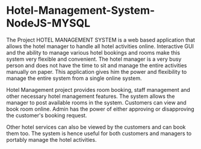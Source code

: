 # Hotel-Management-System-NodeJS-MYSQL

The Project HOTEL MANAGEMENT SYSTEM is a web based application that allows the hotel manager to handle all hotel activities online. Interactive GUI and the ability to manage various hotel bookings and rooms make this system very flexible and convenient. The hotel manager is a very busy person and does not have the time to sit and manage the entire activities manually on paper. This application gives him the power and flexibility to manage the entire system from a single online system.

Hotel Management project provides room booking, staff management and other necessary hotel management features. The system allows the manager to post available rooms in the system. Customers can view and book room online. Admin has the power of either approving or disapproving the customer's booking request.

Other hotel services can also be viewed by the customers and can book them too. The system is hence useful for both customers and managers to portably manage the hotel activities.

